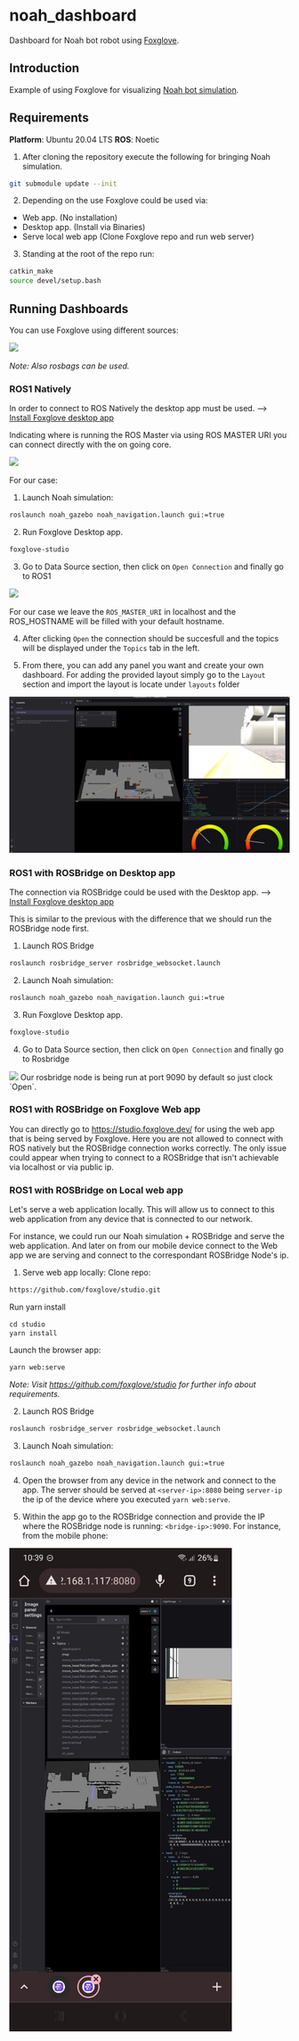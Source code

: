 # noah_dashboard
Dashboard for Noah bot robot using [Foxglove](https://foxglove.dev/).

## Introduction

Example of using Foxglove for visualizing [Noah bot simulation](https://github.com/Ekumen-OS/Noah-bot-simulation).

## Requirements

**Platform**: Ubuntu 20.04 LTS
**ROS**: Noetic

1. After cloning the repository execute the following for bringing Noah simulation.
```sh
git submodule update --init
```

2. Depending on the use Foxglove could be used via:
  - Web app. (No installation)
  - Desktop app. (Install via Binaries)
  - Serve local web app (Clone Foxglove repo and run web server)

3. Standing at the root of the repo run:
```sh
catkin_make
source devel/setup.bash
```

## Running Dashboards

You can use Foxglove using different sources:

 <img src="https://foxglove.dev/_next/image?url=%2Fimages%2Fdocs%2Fstudio%2Fconnection%2Fdialog.webp&w=828&q=75"/>

  *Note: Also rosbags can be used.*

### ROS1 Natively

In order to connect to ROS Natively the desktop app must be used.
--> [Install Foxglove desktop app](https://foxglove.dev/download)

Indicating where is running the ROS Master via using ROS MASTER URI
you can connect directly with the on going core.

<img src="https://foxglove.dev/_next/image?url=%2Fimages%2Fdocs%2Fstudio%2Fconnection%2Flive-connection%2Fros1-dialog.webp&w=828&q=75"/>

For our case:
1. Launch Noah simulation:
```sh
roslaunch noah_gazebo noah_navigation.launch gui:=true
```

2. Run Foxglove Desktop app.
```sh
foxglove-studio
```
3. Go to Data Source section, then click on `Open Connection` and finally go to ROS1

<img src="https://foxglove.dev/_next/image?url=%2Fimages%2Fdocs%2Fstudio%2Fconnection%2Flive-connection%2Fros1-dialog.webp&w=828&q=75" width=500/>

For our case we leave the `ROS_MASTER_URI` in localhost and the ROS_HOSTNAME will be filled with your default hostname.

4. After clicking `Open` the connection should be succesfull and the topics will be displayed under the `Topics` tab in the left.

5. From there, you can add any panel you want and create your own dashboard. For adding the provided layout simply go to the `Layout` section and import the layout is locate under `layouts` folder

<img src="docs/layout.png">

### ROS1 with ROSBridge on Desktop app
The connection via ROSBridge could be used with the Desktop app.
--> [Install Foxglove desktop app](https://foxglove.dev/download)

This is similar to the previous with the difference that we should run the ROSBridge node first.

1. Launch ROS Bridge
```sh
roslaunch rosbridge_server rosbridge_websocket.launch
```

2. Launch Noah simulation:
```sh
roslaunch noah_gazebo noah_navigation.launch gui:=true
```

3. Run Foxglove Desktop app.
```sh
foxglove-studio
```

4. Go to Data Source section, then click on `Open Connection` and finally go to Rosbridge
<img src="https://foxglove.dev/_next/image?url=%2Fimages%2Fdocs%2Fstudio%2Fconnection%2Flive-connection%2Frosbridge-dialog.webp&w=828&q=75"/>
Our rosbridge node is being run at port 9090 by default so just clock `Open`.

### ROS1 with ROSBridge on Foxglove Web app

You can directly go to https://studio.foxglove.dev/ for using the web app that is being served by Foxglove. Here you are not allowed to connect with ROS natively but the ROSBridge connection works correctly.
The only issue could appear when trying to connect to a ROSBridge that isn't achievable via localhost or via public ip.

### ROS1 with ROSBridge on Local web app

Let's serve a web application locally. This will allow us to connect to this web application from any device that is connected to our network.

For instance, we could run our Noah simulation + ROSBridge and serve the web application. And later on from our mobile device connect to the Web app we are serving and connect to the correspondant ROSBridge Node's ip.

1. Serve web app locally:
Clone repo:
```sh
https://github.com/foxglove/studio.git
```
Run yarn install
```
cd studio
yarn install
```
Launch the browser app:
```sh
yarn web:serve
```
*Note: Visit https://github.com/foxglove/studio for further info about requirements.*

2. Launch ROS Bridge
```sh
roslaunch rosbridge_server rosbridge_websocket.launch
```

3. Launch Noah simulation:
```sh
roslaunch noah_gazebo noah_navigation.launch gui:=true
```

4. Open the browser from any device in the network and connect to the app. The server should be served at `<server-ip>:8080`
being `server-ip` the ip of the device where you executed `yarn web:serve`.

5. Within the app go to the ROSBridge connection and provide the IP where the ROSBridge node is running: `<bridge-ip>:9090`.
  For instance, from the mobile phone:
  <img src="docs/mobile.jpeg" width=400>

